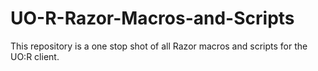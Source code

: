# UO-R-Razor-Macros-and-Scripts
This repository is a one stop shot of all Razor macros and scripts for the UO:R client.
